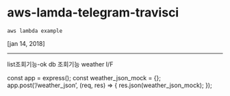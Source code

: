 # aws-lamda-telegram-travisci
```
aws lambda example
```
[jan 14, 2018]

--------------
list조회기능-ok
db 조회기능 
weather I/F

const app = express();
const weather_json_mock = {};
app.post(‘/weather_json’, (req, res) => {
	res.json(weather_json_mock);
});
